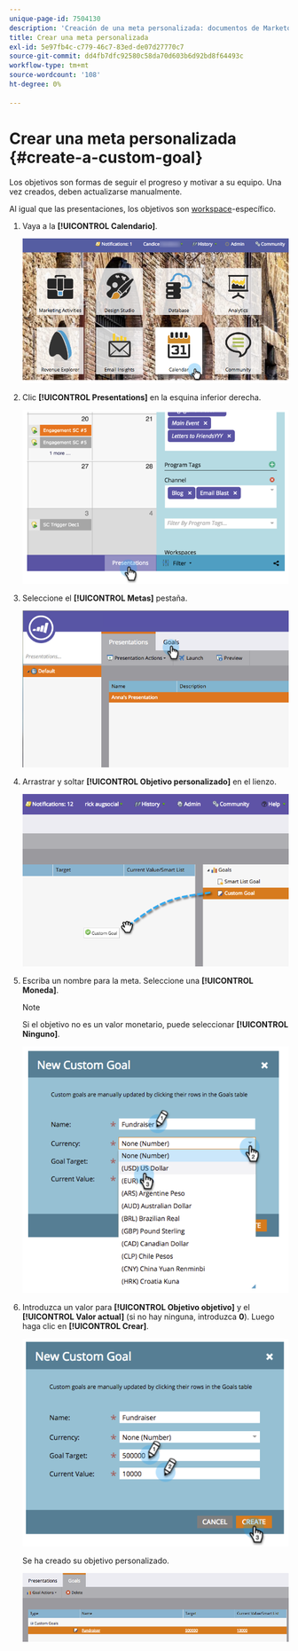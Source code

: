 ```yaml
---
unique-page-id: 7504130
description: 'Creación de una meta personalizada: documentos de Marketo, documentación del producto'
title: Crear una meta personalizada
exl-id: 5e97fb4c-c779-46c7-83ed-de07d27770c7
source-git-commit: dd4fb7dfc92580c58da70d603b6d92bd8f64493c
workflow-type: tm+mt
source-wordcount: '108'
ht-degree: 0%

---
```


# Crear una meta personalizada {#create-a-custom-goal}

Los objetivos son formas de seguir el progreso y motivar a su equipo. Una vez creados, deben actualizarse manualmente.

Al igual que las presentaciones, los objetivos son [workspace](/help/marketo/product-docs/administration/workspaces-and-person-partitions/understanding-workspaces-and-person-partitions.md)-específico.

1. Vaya a la **[!UICONTROL Calendario]**.

   ![](assets/2017-05-10-15-30-47-2.png)

1. Clic **[!UICONTROL Presentations]** en la esquina inferior derecha.

   ![](assets/image2015-3-24-12-3a2-3a55.png)

1. Seleccione el **[!UICONTROL Metas]** pestaña.

   ![](assets/image2015-3-26-12-3a24-3a49.png)

1. Arrastrar y soltar **[!UICONTROL Objetivo personalizado]** en el lienzo.

   ![](assets/image2015-3-24-12-3a32-3a45.png)

1. Escriba un nombre para la meta. Seleccione una **[!UICONTROL Moneda]**.

   >[!NOTE]
   >
   >Si el objetivo no es un valor monetario, puede seleccionar **[!UICONTROL Ninguno]**.

   ![](assets/image2015-3-24-12-3a36-3a0.png)

1. Introduzca un valor para **[!UICONTROL Objetivo objetivo]** y el **[!UICONTROL Valor actual]** (si no hay ninguna, introduzca **0**). Luego haga clic en **[!UICONTROL Crear]**.

   ![](assets/image2015-3-24-12-3a39-3a28.png)

   Se ha creado su objetivo personalizado.

   ![](assets/image2015-3-24-12-3a41-3a43.png)
